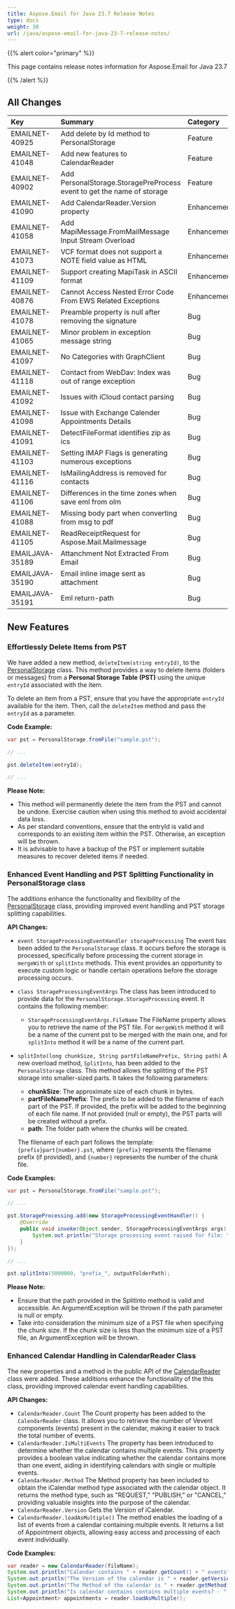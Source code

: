 ```yaml
---
title: Aspose.Email for Java 23.7 Release Notes
type: docs
weight: 30
url: /java/aspose-email-for-java-23-7-release-notes/
---
```


{{% alert color="primary" %}}

This page contains release notes information for Aspose.Email for Java 23.7

{{% /alert %}}

## **All Changes**

|**Key**|**Summary**|**Category**|
| :- | :- | :- |
|EMAILNET-40925|Add delete by Id method to PersonalStorage|Feature|
|EMAILNET-41048|Add new features to CalendarReader|Feature|
|EMAILNET-40902|Add PersonalStorage.StoragePreProcess event to get the name of storage|Feature|
|EMAILNET-41090|Add CalendarReader.Version property|Enhancement|
|EMAILNET-41058|Add MapiMessage.FromMailMessage Input Stream Overload|Enhancement|
|EMAILNET-41073|VCF format does not support a NOTE field value as HTML|Enhancement|
|EMAILNET-41109|Support creating MapiTask in ASCII format|Enhancement|
|EMAILNET-40876|Cannot Access Nested Error Code From EWS Related Exceptions|Enhancement|
|EMAILNET-41078|Preamble property is null after removing the signature|Bug|
|EMAILNET-41065|Minor problem in exception message string|Bug|
|EMAILNET-41097|No Categories with GraphClient|Bug|
|EMAILNET-41118|Contact from WebDav: Index was out of range exception|Bug|
|EMAILNET-41092|Issues with iCloud contact parsing|Bug|
|EMAILNET-41098|Issue with Exchange Calender Appointments Details|Bug|
|EMAILNET-41091|DetectFileFormat identifies zip as ics|Bug|
|EMAILNET-41103|Setting IMAP Flags is generating numerous exceptions|Bug|
|EMAILNET-41116|IsMailingAddress is removed for contacts|Bug|
|EMAILNET-41106|Differences in the time zones when save eml from olm|Bug|
|EMAILNET-41088|Missing body part when converting from msg to pdf|Bug|
|EMAILNET-41105|ReadReceiptRequest for Aspose.Mail.Mailmessage|Bug|
|EMAILJAVA-35189|Attanchment Not Extracted From Email|Bug|
|EMAILJAVA-35190|Email inline image sent as attachment|Bug|
|EMAILJAVA-35191|Eml return-path|Bug|

## **New Features**

### **Effortlessly Delete Items from PST**

We have added a new method, `deleteItem(string entryId)`, to the [PersonalStorage](https://reference.aspose.com/email/java/com.aspose.email/personalstorage/) class. This method provides a way to delete items (folders or messages) from a **Personal Storage Table (PST)** using the unique `entryId` associated with the item.

To delete an item from a PST, ensure that you have the appropriate `entryId` available for the item. Then, call the `deleteItem` method and pass the `entryId` as a parameter.

**Code Example:**

```java
var pst = PersonalStorage.fromFile("sample.pst");

// ...

pst.deleteItem(entryId);

// ...
```

**Please Note:**

- This method will permanently delete the item from the PST and cannot be undone. Exercise caution when using this method to avoid accidental data loss.
- As per standard conventions, ensure that the entryId is valid and corresponds to an existing item within the PST. Otherwise, an exception will be thrown.
- It is advisable to have a backup of the PST or implement suitable measures to recover deleted items if needed.

### **Enhanced Event Handling and PST Splitting Functionality in PersonalStorage class**

The additions enhance the functionality and flexibility of the [PersonalStorage](https://reference.aspose.com/email/java/com.aspose.email/personalstorage/) class, providing improved event handling and PST storage splitting capabilities.

**API Changes:**

- `event StorageProcessingEventHandler storageProcessing`
  The event has been added to the `PersonalStorage` class. It occurs before the storage is processed, specifically before processing the current storage in `mergeWith` or `splitInto` methods. This event provides an opportunity to execute custom logic or handle certain operations before the storage processing occurs.
- `class StorageProcessingEventArgs`
  The class has been introduced to provide data for the `PersonalStorage.StorageProcessing` event. It contains the following member:
  - `StorageProcessingEventArgs.FileName`
    The FileName property allows you to retrieve the name of the PST file. For `mergeWith` method it will be a name of the current pst to be merged with the main one, and for `splitInto` method it will be a name of the current part.
- `splitInto(long chunkSize, String partFileNamePrefix, String path)`
  A new overload method, `SplitInto`, has been added to the `PersonalStorage` class. This method allows the splitting of the PST storage into smaller-sized parts. It takes the following parameters:
  - **chunkSize**: The approximate size of each chunk in bytes.
  - **partFileNamePrefix**: The prefix to be added to the filename of each part of the PST. If provided, the prefix will be added to the beginning of each file name. If not provided (null or empty), the PST parts will be created without a prefix.
  - **path**: The folder path where the chunks will be created.

  The filename of each part follows the template: `{prefix}part{number}.pst`, where `{prefix}` represents the filename prefix (if provided), and `{number}` represents the number of the chunk file.

**Code Examples:**

```java
var pst = PersonalStorage.fromFile("sample.pst");

// ...

pst.StorageProcessing.add(new StorageProcessingEventHandler() {
    @Override
    public void invoke(Object sender, StorageProcessingEventArgs args) {
        System.out.println("Storage processing event raised for file: " + args.getFileName());
    }
});

// ...

pst.splitInto(5000000, "prefix_", outputFolderPath);
```

**Please Note:**

- Ensure that the path provided in the SplitInto method is valid and accessible. An ArgumentException will be thrown if the path parameter is null or empty.
- Take into consideration the minimum size of a PST file when specifying the chunk size. If the chunk size is less than the minimum size of a PST file, an ArgumentException will be thrown.

### **Enhanced Calendar Handling in CalendarReader Class**

The new properties and a method in the public API of the [CalendarReader](https://reference.aspose.com/email/java/com.aspose.email/calendarreader/) class were added. These additions enhance the functionality of the this class, providing improved calendar event handling capabilities.

**API Changes:**

- `CalendarReader.Count`
  The Count property has been added to the `CalendarReader` class. It allows you to retrieve the number of Vevent components (events) present in the calendar, making it easier to track the total number of events.
- `CalendarReader.IsMultiEvents`
  The property has been introduced to determine whether the calendar contains multiple events. This property provides a boolean value indicating whether the calendar contains more than one event, aiding in identifying calendars with single or multiple events.
- `CalendarReader.Method`
  The Method property has been included to obtain the iCalendar method type associated with the calendar object. It returns the method type, such as "REQUEST," "PUBLISH," or "CANCEL," providing valuable insights into the purpose of the calendar.
- `CalendarReader.Version`
  Gets the Version of iCalendar.
- `CalendarReader.loadAsMultiple()`
  The method enables the loading of a list of events from a calendar containing multiple events. It returns a list of Appointment objects, allowing easy access and processing of each event individually.

**Code Examples:**

```java
var reader = new CalendarReader(fileName);
System.out.println("Calendar contains " + reader.getCount() + " events");
System.out.println("The Version of the calendar is " + reader.getVersion());
System.out.println("The Method of the calendar is " + reader.getMethod());
System.out.println("Is calendar contains contains multiple events? - " + reader.isMultiEvents());
List<Appointment> appointments = reader.loadAsMultiple();
```
